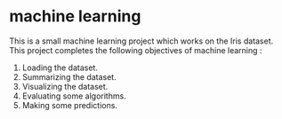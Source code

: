 # machine learning
This is a small machine learning project which works on the Iris dataset.
This project completes the following objectives of machine learning :
1. Loading the dataset.
2. Summarizing the dataset.
3. Visualizing the dataset.
4. Evaluating some algorithms.
5. Making some predictions.

